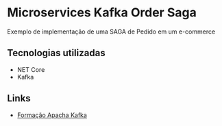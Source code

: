 # Microservices Kafka Order Saga

Exemplo de implementação de uma SAGA de Pedido em um e-commerce

## Tecnologias utilizadas

- NET Core
- Kafka

## Links

- [Formação Apacha Kafka](https://cursos.alura.com.br/formacao-kafka)
